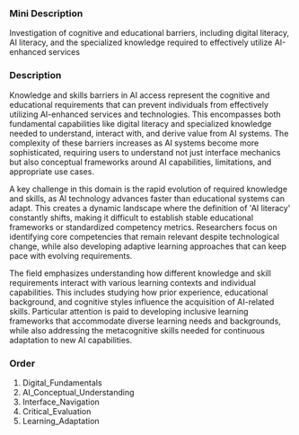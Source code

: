 ### Mini Description

Investigation of cognitive and educational barriers, including digital literacy, AI literacy, and the specialized knowledge required to effectively utilize AI-enhanced services

### Description

Knowledge and skills barriers in AI access represent the cognitive and educational requirements that can prevent individuals from effectively utilizing AI-enhanced services and technologies. This encompasses both fundamental capabilities like digital literacy and specialized knowledge needed to understand, interact with, and derive value from AI systems. The complexity of these barriers increases as AI systems become more sophisticated, requiring users to understand not just interface mechanics but also conceptual frameworks around AI capabilities, limitations, and appropriate use cases.

A key challenge in this domain is the rapid evolution of required knowledge and skills, as AI technology advances faster than educational systems can adapt. This creates a dynamic landscape where the definition of 'AI literacy' constantly shifts, making it difficult to establish stable educational frameworks or standardized competency metrics. Researchers focus on identifying core competencies that remain relevant despite technological change, while also developing adaptive learning approaches that can keep pace with evolving requirements.

The field emphasizes understanding how different knowledge and skill requirements interact with various learning contexts and individual capabilities. This includes studying how prior experience, educational background, and cognitive styles influence the acquisition of AI-related skills. Particular attention is paid to developing inclusive learning frameworks that accommodate diverse learning needs and backgrounds, while also addressing the metacognitive skills needed for continuous adaptation to new AI capabilities.

### Order

1. Digital_Fundamentals
2. AI_Conceptual_Understanding
3. Interface_Navigation
4. Critical_Evaluation
5. Learning_Adaptation
